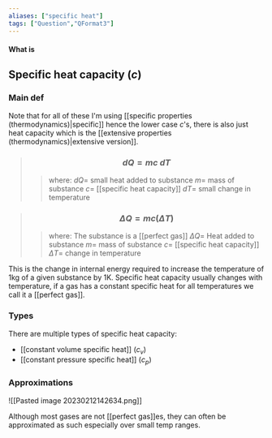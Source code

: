 ```yaml
---
aliases: ["specific heat"]
tags: ["Question","QFormat3"]
---
```


#### What is
## Specific heat capacity ($c$)
### Main def
Note that for all of these I'm using [[specific properties (thermodynamics)|specific]] hence the lower case $c$'s, there is also just heat capacity which is the [[extensive properties (thermodynamics)|extensive version]].
 
> ### $$ d Q = mc\:d T $$ 
>> where:
>> $d Q=$ small heat added to substance
>> $m=$ mass of substance
>> $c=$ [[specific heat capacity]]
>> $d T=$ small change in temperature

 
> ### $$ \Delta Q = mc(\Delta T) $$ 
>> where:
>> The substance is a [[perfect gas]]
>> $\Delta Q=$ Heat added to substance
>> $m=$ mass of substance
>> $c=$ [[specific heat capacity]]
>> $\Delta T=$ change in temperature

This is the change in internal energy required to increase the temperature of 1kg of a given substance by 1K. 
Specific heat capacity usually changes with temperature, if a gas has a constant specific heat for all temperatures we call it a [[perfect gas]].

### Types

There are multiple types of specific heat capacity:
- [[constant volume specific heat]] ($c_v$)
- [[constant pressure specific heat]] ($c_p$)

### Approximations
![[Pasted image 20230212142634.png]]

Although most gases are not [[perfect gas]]es, they can often be approximated as such especially over small temp ranges.